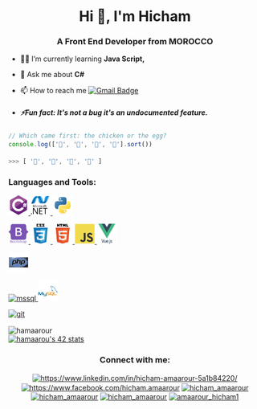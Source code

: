 <div align="center">
  <h1 align="center">Hi 👋, I'm Hicham</h1>
 
</div>
<h3 align="center">A  Front End Developer from MOROCCO</h3>

- 👨‍💻 I’m currently learning **Java Script,**
<!--All of my projects are available at (LOADING ...)-->

- 💬 Ask me about **C#**

- 📫 How to reach me 
[![Gmail Badge](https://img.shields.io/badge/-Gmail-c14438?style=flat-square&logo=Gmail&logoColor=white&link=mailto:amaarour.hicham97@gmail.com)](mailto:amaarour.hicham97@gmail.com)


-  ##### ⚡Fun fact: It's not a bug it's an undocumented feature.
<!-- wi*quL3fcV -->

```javascript
// Which came first: the chicken or the egg?
console.log(['🥚', '🐣', '🐥', '🐔'].sort())

>>> [ '🐔', '🐣', '🐥', '🥚' ]
```

<h3 align="left">Languages and Tools:</h3>
 <a href="https://www.w3schools.com/cs/" target="_blank" rel="noreferrer"> <img src="https://raw.githubusercontent.com/devicons/devicon/master/icons/csharp/csharp-original.svg" alt="csharp" width="40" height="40"/> </a> <a href="https://dotnet.microsoft.com/" target="_blank" rel="noreferrer"> <img src="https://raw.githubusercontent.com/devicons/devicon/master/icons/dot-net/dot-net-original-wordmark.svg" alt="dotnet" width="40" height="40"/> </a> <a href="https://www.python.org" target="_blank" rel="noreferrer"> <img src="https://raw.githubusercontent.com/devicons/devicon/master/icons/python/python-original.svg" alt="python" width="40" height="40"/> </a> 

<a href="https://getbootstrap.com" target="_blank" rel="noreferrer"> <img src="https://raw.githubusercontent.com/devicons/devicon/master/icons/bootstrap/bootstrap-plain-wordmark.svg" alt="bootstrap" width="40" height="40"/> </a> <a href="https://www.w3schools.com/css/" target="_blank" rel="noreferrer"> <img src="https://raw.githubusercontent.com/devicons/devicon/master/icons/css3/css3-original-wordmark.svg" alt="css3" width="40" height="40"/> </a> <a href="https://www.w3.org/html/" target="_blank" rel="noreferrer"> <img src="https://raw.githubusercontent.com/devicons/devicon/master/icons/html5/html5-original-wordmark.svg" alt="html5" width="40" height="40"/> </a> <a href="https://developer.mozilla.org/en-US/docs/Web/JavaScript" target="_blank" rel="noreferrer"> <img src="https://raw.githubusercontent.com/devicons/devicon/master/icons/javascript/javascript-original.svg" alt="javascript" width="40" height="40"/> </a> <a href="https://vuejs.org/" target="_blank" rel="noreferrer"> <img src="https://raw.githubusercontent.com/devicons/devicon/master/icons/vuejs/vuejs-original-wordmark.svg" alt="vuejs" width="40" height="40"/> </a>
 </p> 
 <a href="https://www.php.net" target="_blank" rel="noreferrer"> <img src="https://raw.githubusercontent.com/devicons/devicon/master/icons/php/php-original.svg" alt="php" width="40" height="40"/> </a> 
 
 <a href="https://www.microsoft.com/en-us/sql-server" target="_blank" rel="noreferrer"> <img src="https://www.svgrepo.com/show/303229/microsoft-sql-server-logo.svg" alt="mssql" width="40" height="40"/> </a> <a href="https://www.mysql.com/" target="_blank" rel="noreferrer"> <img src="https://raw.githubusercontent.com/devicons/devicon/master/icons/mysql/mysql-original-wordmark.svg" alt="mysql" width="40" height="40"/> </a>
  
<a href="https://git-scm.com/" target="_blank" rel="noreferrer"> <img src="https://www.vectorlogo.zone/logos/git-scm/git-scm-icon.svg" alt="git" width="40" height="40"/> </a>


  <img align="center" src="https://github-readme-stats.vercel.app/api/top-langs?username=hamaarour&show_icons=true&locale=en&layout=compact" alt="hamaarour" />

<br>
<a href="https://github.com/Hamaarour/Hamaarour"><img src="https://badge.mediaplus.ma/greenbinary/hamaarou" alt="hamaarou's 42 stats" /></a>

<br>
<h3 align="center">Connect with me:</h3>
<p align="center">
<a href="https://linkedin.com/in/https://www.linkedin.com/in/hicham-amaarour-5a1b84220/" target="blank"><img align="center" src="https://raw.githubusercontent.com/rahuldkjain/github-profile-readme-generator/master/src/images/icons/Social/linked-in-alt.svg" alt="https://www.linkedin.com/in/hicham-amaarour-5a1b84220/" height="30" width="40" /></a>  
<a href="https://fb.com/https://www.facebook.com/hicham.amaarour" target="blank"><img align="center" src="https://raw.githubusercontent.com/rahuldkjain/github-profile-readme-generator/master/src/images/icons/Social/facebook.svg" alt="https://www.facebook.com/hicham.amaarour" height="30" width="40" /></a>  
<a href="https://instagram.com/hicham_amaarour" target="blank"><img align="center" src="https://raw.githubusercontent.com/rahuldkjain/github-profile-readme-generator/master/src/images/icons/Social/instagram.svg" alt="hicham_amaarour" height="30" width="40" /></a>
<a href="https://www.reddit.com/user/Hicham_Amaarourr" target="blank"><img align="center" src="https://raw.githubusercontent.com/rahuldkjain/github-profile-readme-generator/master/src/images/icons/Social/reddit.svg" alt="hicham_amaarour" height="30" width="40" /></a> 
<a href="https://api.whatsapp.com/send?phone=212658638972&text=Hello!" target="blank"><img align="center" src="https://raw.githubusercontent.com/rahuldkjain/github-profile-readme-generator/master/src/images/icons/Social/whatsapp.svg" alt="hicham_amaarour" height="30" width="40" /></a>
<a href="https://www.hackerrank.com/amaarour_hicham1" target="blank"><img align="center" src="https://raw.githubusercontent.com/rahuldkjain/github-profile-readme-generator/master/src/images/icons/Social/hackerrank.svg" alt="amaarour_hicham1" height="30" width="40" /></a>
</p>


